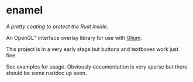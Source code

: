 enamel
======

*A pretty coating to protect the Rust inside.*

An OpenGL&trade; interface overlay library for use with
[Glium](https://github.com/tomaka/glium).

This project is in a very early stage but buttons and textboxes work just
fine.

See examples for usage. Obviously documentation is very sparse but there
should be some rustdoc up soon.
